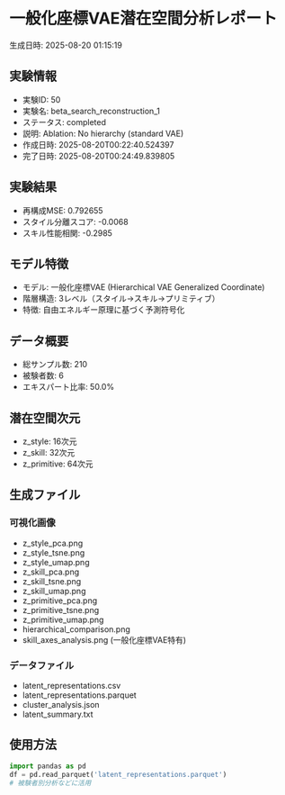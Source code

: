 # 一般化座標VAE潜在空間分析レポート

生成日時: 2025-08-20 01:15:19

## 実験情報
- 実験ID: 50
- 実験名: beta_search_reconstruction_1
- ステータス: completed
- 説明: Ablation: No hierarchy (standard VAE)
- 作成日時: 2025-08-20T00:22:40.524397
- 完了日時: 2025-08-20T00:24:49.839805

## 実験結果
- 再構成MSE: 0.792655
- スタイル分離スコア: -0.0068
- スキル性能相関: -0.2985

## モデル特徴
- モデル: 一般化座標VAE (Hierarchical VAE Generalized Coordinate)
- 階層構造: 3レベル（スタイル→スキル→プリミティブ）
- 特徴: 自由エネルギー原理に基づく予測符号化

## データ概要
- 総サンプル数: 210
- 被験者数: 6
- エキスパート比率: 50.0%

## 潜在空間次元
- z_style: 16次元
- z_skill: 32次元
- z_primitive: 64次元

## 生成ファイル
### 可視化画像
- z_style_pca.png
- z_style_tsne.png
- z_style_umap.png
- z_skill_pca.png
- z_skill_tsne.png
- z_skill_umap.png
- z_primitive_pca.png
- z_primitive_tsne.png
- z_primitive_umap.png
- hierarchical_comparison.png
- skill_axes_analysis.png (一般化座標VAE特有)

### データファイル
- latent_representations.csv
- latent_representations.parquet
- cluster_analysis.json
- latent_summary.txt

## 使用方法
```python
import pandas as pd
df = pd.read_parquet('latent_representations.parquet')
# 被験者別分析などに活用
```
